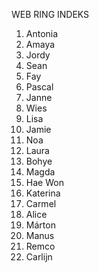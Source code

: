 WEB RING INDEKS

01. Antonia  
02. Amaya  
03. Jordy  
04. Sean  
05. Fay  
06. Pascal  
07. Janne  
08. Wies  
09. Lisa  
10. Jamie  
11. Noa  
12. Laura  
13. Bohye  
14. Magda  
15. Hae Won  
16. Katerina  
17. Carmel  
18. Alice  
19. Márton  
20. Manus  
21. Remco  
22. Carlijn  